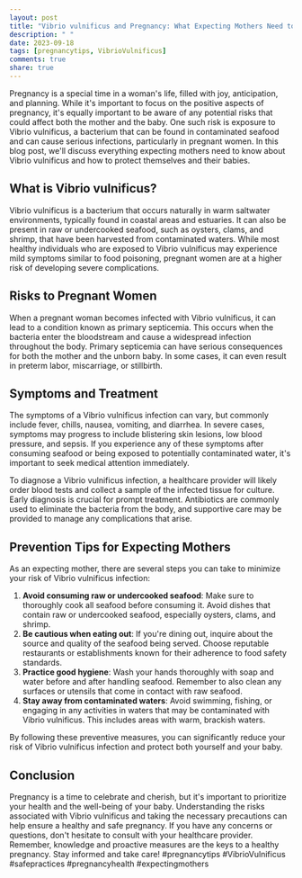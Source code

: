 ```yaml
---
layout: post
title: "Vibrio vulnificus and Pregnancy: What Expecting Mothers Need to Know"
description: " "
date: 2023-09-18
tags: [pregnancytips, VibrioVulnificus]
comments: true
share: true
---
```


Pregnancy is a special time in a woman's life, filled with joy, anticipation, and planning. While it's important to focus on the positive aspects of pregnancy, it's equally important to be aware of any potential risks that could affect both the mother and the baby. One such risk is exposure to Vibrio vulnificus, a bacterium that can be found in contaminated seafood and can cause serious infections, particularly in pregnant women. In this blog post, we'll discuss everything expecting mothers need to know about Vibrio vulnificus and how to protect themselves and their babies.

## What is Vibrio vulnificus?

Vibrio vulnificus is a bacterium that occurs naturally in warm saltwater environments, typically found in coastal areas and estuaries. It can also be present in raw or undercooked seafood, such as oysters, clams, and shrimp, that have been harvested from contaminated waters. While most healthy individuals who are exposed to Vibrio vulnificus may experience mild symptoms similar to food poisoning, pregnant women are at a higher risk of developing severe complications.

## Risks to Pregnant Women

When a pregnant woman becomes infected with Vibrio vulnificus, it can lead to a condition known as primary septicemia. This occurs when the bacteria enter the bloodstream and cause a widespread infection throughout the body. Primary septicemia can have serious consequences for both the mother and the unborn baby. In some cases, it can even result in preterm labor, miscarriage, or stillbirth.

## Symptoms and Treatment

The symptoms of a Vibrio vulnificus infection can vary, but commonly include fever, chills, nausea, vomiting, and diarrhea. In severe cases, symptoms may progress to include blistering skin lesions, low blood pressure, and sepsis. If you experience any of these symptoms after consuming seafood or being exposed to potentially contaminated water, it's important to seek medical attention immediately.

To diagnose a Vibrio vulnificus infection, a healthcare provider will likely order blood tests and collect a sample of the infected tissue for culture. Early diagnosis is crucial for prompt treatment. Antibiotics are commonly used to eliminate the bacteria from the body, and supportive care may be provided to manage any complications that arise.

## Prevention Tips for Expecting Mothers

As an expecting mother, there are several steps you can take to minimize your risk of Vibrio vulnificus infection:

1. **Avoid consuming raw or undercooked seafood**: Make sure to thoroughly cook all seafood before consuming it. Avoid dishes that contain raw or undercooked seafood, especially oysters, clams, and shrimp.
2. **Be cautious when eating out**: If you're dining out, inquire about the source and quality of the seafood being served. Choose reputable restaurants or establishments known for their adherence to food safety standards.
3. **Practice good hygiene**: Wash your hands thoroughly with soap and water before and after handling seafood. Remember to also clean any surfaces or utensils that come in contact with raw seafood.
4. **Stay away from contaminated waters**: Avoid swimming, fishing, or engaging in any activities in waters that may be contaminated with Vibrio vulnificus. This includes areas with warm, brackish waters.

By following these preventive measures, you can significantly reduce your risk of Vibrio vulnificus infection and protect both yourself and your baby.

## Conclusion

Pregnancy is a time to celebrate and cherish, but it's important to prioritize your health and the well-being of your baby. Understanding the risks associated with Vibrio vulnificus and taking the necessary precautions can help ensure a healthy and safe pregnancy. If you have any concerns or questions, don't hesitate to consult with your healthcare provider. Remember, knowledge and proactive measures are the keys to a healthy pregnancy. Stay informed and take care! #pregnancytips #VibrioVulnificus #safepractices #pregnancyhealth #expectingmothers